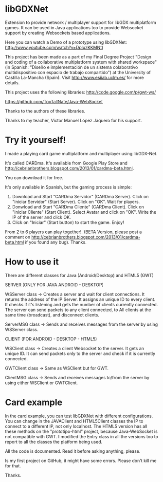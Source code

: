 libGDXNet
=========

Extension to provide network / multiplayer support for libGDX multiplatform games. 
It can be used in Java applications too to provide Websocket support by creating Websockets based applications.

Here you can watch a Demo of a prototype using libGDXNet:
http://www.youtube.com/watch?v=DpluzKKMNtI

This project has been made as a part of my Final Degree Project "Design and coding of a collaborative multiplatform system with shared workspace" (in Spanish: "Diseño e implementación de un sistema colaborativo multidispositivo con espacio de trabajo compartido") at the University of Castilla La-Mancha (Spain).
Visit http://www.esiiab.uclm.es/ for more details.

This project uses the following libraries:
http://code.google.com/p/gwt-ws/

https://github.com/TooTallNate/Java-WebSocket

Thanks to the authors of these libraries.

Thanks to my teacher, Victor Manuel López Jaquero for his support.

Try it yourself!
================

I made a playing card game multiplatform and multiplayer using libGDX-Net.

It's called CARDma. It's available from Google Play Store and http://cebrianbrothers.blogspot.com/2013/01/cardma-beta.html.

You can download it for free.

It's only available in Spanish, but the gaming process is simple:
1. Download and Start "CARDma Servidor" (CARDma Server). Click on "Iniciar Servidor" (Start Server). Click on "OK". Wait for players.
2. Donwload and Start "CARDma Cliente" (CARDma Client). Click on "Iniciar Cliente" (Start Client). Select Avatar and click on "OK". Write the IP of the server and click OK.
3. Click on "Iniciar" (Start button) to start the game. Enjoy!

From 2 to 6 players can play together!.
(BETA Version, please post a comment on http://cebrianbrothers.blogspot.com/2013/01/cardma-beta.html if you found any bug).
Thanks.

How to use it
=============

There are different classes for Java (Android/Desktop) and HTML5 (GWT)

SERVER (ONLY FOR JAVA ANDROID - DESKTOP)

WSServer class -> Creates a server and wait for client connections. It returns the address of the IP Server. It assigns an unique ID to every client. It checks if it's listening and gets the number of clients currently connected. The server can send packets to any client connected, to All clients at the same time (broadcast), and disconnect clients.

ServerMSG class -> Sends and receives messages from the server by using WSServer class.

CLIENT (FOR ANDROID - DESKTOP - HTML5)

WSClient class -> Creates a client Websocket to the server. It gets an unique ID. It can send packets only to the server and check if it is currently connected.

GWTClient class -> Same as WSClient but for GWT.

ClientMSG class -> Sends and receives messages to/from the server by using either WSClient or GWTClient.

Card example
============

In the card example, you can test libGDXNet with different configurations. You can change in the JAVAClient and HTML5Client classes the IP to connect to a different IP, not only localhost.
The HTML5 version has all these methods on the "prototipo-html" project, because Java-WebSocket is not compatible with GWT.
I modified the Entry class in all the versions too to report to all the classes the platform being used.

All the code is documented. Read it before asking anything, please.

Is my first project on GitHub, it might have some errors. Please don't kill me for that.

Thanks.

